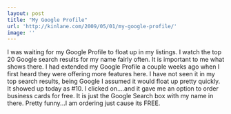 ```yaml
---
layout: post
title: "My Google Profile"
url: 'http://kinlane.com/2009/05/01/my-google-profile/'
image: ''
---
```


I was waiting for my Google Profile to float up in my listings. I watch the top 20 Google search results for my name fairly often. It is important to me what shows there. I had extended my Google Profile a couple weeks ago when I first heard they were offering more features here. I have not seen it in my top search results, being Google I assumed it would float up pretty quickly. It showed up today as #10. I clicked on....and it gave me an option to order business cards for free. It is just the Google Search box with my name in there. Pretty funny...I am ordering just cause its FREE.